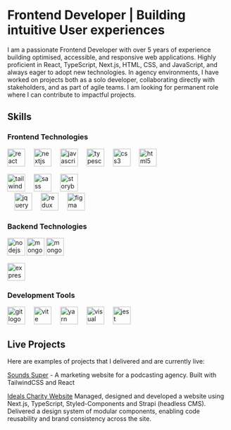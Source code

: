 # Frontend Developer | Building intuitive User experiences

I am a passionate Frontend Developer with over 5 years of experience building optimised, accessible, and
responsive web applications. Highly proficient in React, TypeScript, Next.js, HTML, CSS, and JavaScript,
and always eager to adopt new technologies. In agency environments, I have worked on projects both as a solo developer, collaborating directly with stakeholders, and as part of agile teams. I am looking for permanent role where I can
contribute to impactful projects.

## Skills

### Frontend Technologies

<div align="left">
<picture><picture><img src="https://cdn.jsdelivr.net/gh/devicons/devicon/icons/react/react-original.svg" height="40" alt="react logo"  /></picture></picture>
  <picture><img width="12" /></picture>
  <picture><img src="https://cdn.jsdelivr.net/gh/devicons/devicon/icons/nextjs/nextjs-original.svg" height="40" alt="nextjs logo"  /></picture>
  <picture><img width="12" /></picture>
  <picture><img src="https://cdn.jsdelivr.net/gh/devicons/devicon/icons/javascript/javascript-original.svg" height="40" alt="javascript logo"  /></picture>
  <picture><img width="12" /></picture>
  <picture><img src="https://cdn.jsdelivr.net/gh/devicons/devicon/icons/typescript/typescript-original.svg" height="40" alt="typescript logo"  /></picture>
  <picture><img width="12" /></picture>
  <picture><img src="https://cdn.jsdelivr.net/gh/devicons/devicon/icons/css3/css3-original.svg" height="40" alt="css3 logo"  /></picture>
  <picture><img width="12" /></picture>
  <picture><img src="https://cdn.jsdelivr.net/gh/devicons/devicon/icons/html5/html5-original.svg" height="40" alt="html5 logo"  /></picture>
  <picture><img width="12" /></picture>

<picture><img src="https://cdn.jsdelivr.net/gh/devicons/devicon/icons/tailwindcss/tailwindcss-original.svg" height="40" alt="tailwindcss logo"  /></picture>
<picture><img width="12" /></picture>
<picture><img src="https://cdn.jsdelivr.net/gh/devicons/devicon/icons/sass/sass-original.svg" height="40" alt="sass logo"  /></picture>
<picture><img width="12" /></picture>
<picture><img src="https://cdn.jsdelivr.net/gh/devicons/devicon/icons/storybook/storybook-original.svg" height="40" alt="storybook logo"  /></picture>  
 <picture><img width="12" /></picture>
<picture><img src="https://cdn.jsdelivr.net/gh/devicons/devicon/icons/jquery/jquery-plain.svg" height="40" alt="jquery logo"  /></picture>
<picture><img width="12" /></picture>
<picture><img src="https://cdn.jsdelivr.net/gh/devicons/devicon/icons/redux/redux-original.svg" height="40" alt="redux logo"  /></picture>
<picture><img width="12" /></picture>
<picture><img src="https://cdn.jsdelivr.net/gh/devicons/devicon/icons/figma/figma-original.svg" height="40" alt="figma logo"  /></picture>

</div>

### Backend Technologies

<div style={{display: 'grid'}}>
  <picture><img src="https://cdn.jsdelivr.net/gh/devicons/devicon/icons/nodejs/nodejs-original.svg" height="40" alt="nodejs logo"  /></picture>
  <picture><img src="https://cdn.jsdelivr.net/gh/devicons/devicon/icons/mongodb/mongodb-plain-wordmark.svg" height="40" alt="mongodb logo"  /></picture>
  <picture><img src="https://cdn.jsdelivr.net/gh/devicons/devicon/icons/postgresql/postgresql-plain-wordmark.svg" height="40" alt="mongodb logo"  /></picture>

<picture><img src="https://cdn.jsdelivr.net/gh/devicons/devicon/icons/express/express-original.svg" height="40" alt="express logo"  /></picture>

 </div>

### Development Tools

<div align="left">
  <picture><img src="https://cdn.jsdelivr.net/gh/devicons/devicon/icons/git/git-plain.svg" height="40" alt="git logo"  /></picture>
  <picture><img width="12" /></picture>
  <picture><img src="https://cdn.jsdelivr.net/gh/devicons/devicon/icons/vite/vite-original.svg" height="40" alt="vite logo"  /></picture>
  <picture><img width="12" /></picture>
  <picture><img src="https://cdn.jsdelivr.net/gh/devicons/devicon/icons/yarn/yarn-original.svg" height="40" alt="yarn logo"  /></picture>
  <picture><img width="12" /></picture>
  <picture><img src="https://cdn.jsdelivr.net/gh/devicons/devicon/icons/vscode/vscode-original.svg" height="40" alt="visual studio code logo"  /></picture>
  <picture><img width="12" /></picture>
  <picture><img src="https://cdn.jsdelivr.net/gh/devicons/devicon/icons/jest/jest-plain.svg" height="40" alt="jest logo"  /></picture>
</div>

## Live Projects

Here are examples of projects that I delivered and are currently live:

[Sounds Super](https://soundssuper.co/) - A marketing website for a podcasting agency.
Built with TailwindCSS and React

[Ideals Charity Website](https://www.ideals.org.uk/)
Managed, designed and developed a website using Next.js, TypeScript, Styled-Components
and Strapi (headless CMS).
Delivered a design system of modular components, enabling code reusability and brand
consistency across the site.
